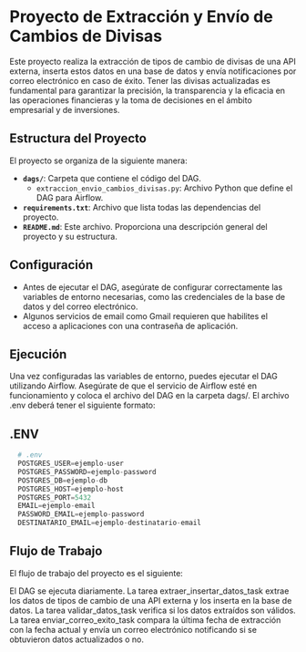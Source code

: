 # Proyecto de Extracción y Envío de Cambios de Divisas

Este proyecto realiza la extracción de tipos de cambio de divisas de una API externa, inserta estos datos en una base de datos y envía notificaciones por correo electrónico en caso de éxito.
Tener las divisas actualizadas es fundamental para garantizar la precisión, la transparencia y la eficacia en las operaciones financieras y la toma de decisiones en el ámbito empresarial y de inversiones.

## Estructura del Proyecto

El proyecto se organiza de la siguiente manera:

- **`dags/`**: Carpeta que contiene el código del DAG.
  - `extraccion_envio_cambios_divisas.py`: Archivo Python que define el DAG para Airflow.
- **`requirements.txt`**: Archivo que lista todas las dependencias del proyecto.
- **`README.md`**: Este archivo. Proporciona una descripción general del proyecto y su estructura.


## Configuración

* Antes de ejecutar el DAG, asegúrate de configurar correctamente las variables de entorno necesarias, como las credenciales de la base de datos y del correo electrónico.
* Algunos servicios de email como Gmail requieren que habilites el acceso a aplicaciones con una contraseña de aplicación. 

## Ejecución

Una vez configuradas las variables de entorno, puedes ejecutar el DAG utilizando Airflow. Asegúrate de que el servicio de Airflow esté en funcionamiento y coloca el archivo del DAG en la carpeta dags/.
El archivo .env deberá tener el siguiente formato:

## .ENV
  ```python
    # .env
    POSTGRES_USER=ejemplo-user
    POSTGRES_PASSWORD=ejemplo-password
    POSTGRES_DB=ejemplo-db
    POSTGRES_HOST=ejemplo-host
    POSTGRES_PORT=5432
    EMAIL=ejemplo-email
    PASSWORD_EMAIL=ejemplo-password
    DESTINATARIO_EMAIL=ejemplo-destinatario-email
  ```

## Flujo de Trabajo

El flujo de trabajo del proyecto es el siguiente:

El DAG se ejecuta diariamente.
La tarea extraer_insertar_datos_task extrae los datos de tipos de cambio de una API externa y los inserta en la base de datos.
La tarea validar_datos_task verifica si los datos extraídos son válidos.
La tarea enviar_correo_exito_task compara la última fecha de extracción con la fecha actual y envía un correo electrónico notificando si se obtuvieron datos actualizados o no.
